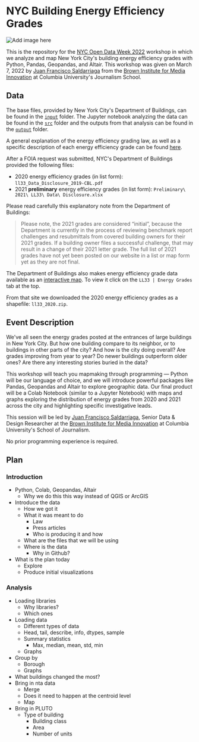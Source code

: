 # NYC Building Energy Efficiency Grades

![Add image here]()

This is the repository for the [NYC Open Data Week 2022](https://www.open-data.nyc/) workshop in which we analyze and map New York City's building energy efficiency grades with Python, Pandas, Geopandas, and Altair. This workshop was given on March 7, 2022 by [Juan Francisco Saldarriaga](https://brown.columbia.edu/portfolio/juan-francisco-saldarriaga-2/) from the [Brown Institute for Media Innovation](https://brown.columbia.edu/) at Columbia University's Journalism School.

## Data

The base files, provided by New York City's Department of Buildings, can be found in the [`input`](https://github.com/juanfrans/building-energy-grades/tree/main/input) folder. The Jupyter notebook analyzing the data can be found in the [`src`](https://github.com/juanfrans/building-energy-grades/tree/main/src) folder and the outputs from that analysis can be found in the [`output`](https://github.com/juanfrans/building-energy-grades/tree/main/output) folder.

A general explanation of the energy efficiency grading law, as well as a specific description of each energy efficiency grade can be found [here](https://www1.nyc.gov/site/buildings/codes/benchmarking.page).

After a FOIA request was submitted, NYC's Department of Buildings provided the following files:

* 2020 energy efficiency grades (in list form): `ll33_Data_Disclosure_2019-CBL.pdf`
* 2021 **preliminary** energy efficiency grades (in list form): `Preliminary\ 2021\ LL33\ Data\ Disclosure.xlsx`

Please read carefully this explanatory note from the Department of Buildings:

> Please note, the 2021 grades are considered “initial”, because the Department is currently in the process of reviewing benchmark report challenges and resubmittals from covered building owners for their 2021 grades. If a building owner files a successful challenge, that may result in a change of their 2021 letter grade. The full list of 2021 grades have not yet been posted on our website in a list or map form yet as they are not final.

The Department of Buildings also makes energy efficiency grade data available as an [interactive map](https://www1.nyc.gov/assets/sustainablebuildings/html/LL97-n-LL33-map.html). To view it click on the `LL33 | Energy Grades` tab at the top.

From that site we downloaded the 2020 energy efficiency grades as a shapefile: `ll33_2020.zip`.

## Event Description

We've all seen the energy grades posted at the entrances of large buildings in New York City. But how one building compare to its neighbor, or to buildings in other parts of the city? And how is the city doing overall? Are grades improving from year to year? Do newer buildings outperform older ones? Are there any interesting stories buried in the data?

This workshop will teach you mapmaking through programming — Python will be our language of choice, and we will introduce powerful packages like Pandas, Geopandas and Altair to explore geographic data. Our final product will be a Colab Notebook (similar to a Jupyter Notebook) with maps and graphs exploring the distribution of energy grades from 2020 and 2021 across the city and highlighting specific investigative leads.

This session will be led by [Juan Francisco Saldarriaga](https://brown.columbia.edu/portfolio/juan-francisco-saldarriaga-2/), Senior Data & Design Researcher at the [Brown Institute for Media Innovation](https://brown.columbia.edu/) at Columbia University's School of Journalism.

No prior programming experience is required.

## Plan

### Introduction

* Python, Colab, Geopandas, Altair
  * Why we do this this way instead of QGIS or ArcGIS
* Introduce the data
  * How we got it
  * What it was meant to do
    * Law
    * Press articles
    * Who is producing it and how
  * What are the files that we will be using
  * Where is the data
    * Why in Github?
* What is the plan today
  * Explore
  * Produce initial visualizations

### Analysis

* Loading libraries
  * Why libraries?
  * Which ones
* Loading data
  * Different types of data
  * Head, tail, describe, info, dtypes, sample
  * Summary statistics
    * Max, median, mean, std, min
  * Graphs
* Group by
  * Borough
  * Graphs
* What buildings changed the most?
* Bring in nta data
  * Merge
  * Does it need to happen at the centroid level
  * Map
* Bring in PLUTO
  * Type of building
    * Building class
    * Area
    * Number of units